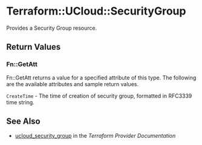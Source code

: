 # Terraform::UCloud::SecurityGroup

Provides a Security Group resource.

## Return Values

### Fn::GetAtt

Fn::GetAtt returns a value for a specified attribute of this type. The following are the available attributes and sample return values.

`CreateTime` - The time of creation of security group, formatted in RFC3339 time string.

## See Also

* [ucloud_security_group](https://www.terraform.io/docs/providers/ucloud/r/security_group.html) in the _Terraform Provider Documentation_